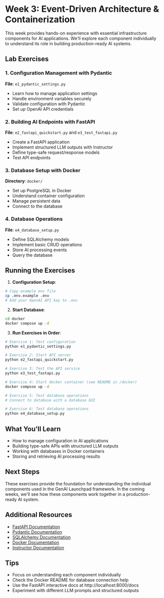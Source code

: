# Week 3: Event-Driven Architecture & Containerization

This week provides hands-on experience with essential infrastructure components for AI applications. We'll explore each component individually to understand its role in building production-ready AI systems.

## Lab Exercises

### 1. Configuration Management with Pydantic
**File**: `e1_pydantic_settings.py`
- Learn how to manage application settings
- Handle environment variables securely
- Validate configuration with Pydantic
- Set up OpenAI API credentials

### 2. Building AI Endpoints with FastAPI
**File**: `e2_fastapi_quickstart.py` and `e3_test_fastapi.py`
- Create a FastAPI application
- Implement structured LLM outputs with Instructor
- Define type-safe request/response models
- Test API endpoints

### 3. Database Setup with Docker
**Directory**: `docker/`
- Set up PostgreSQL in Docker
- Understand container configuration
- Manage persistent data
- Connect to the database

### 4. Database Operations
**File**: `e4_database_setup.py`
- Define SQLAlchemy models
- Implement basic CRUD operations
- Store AI processing events
- Query the database

## Running the Exercises

1. **Configuration Setup**:
```bash
# Copy example env file
cp .env.example .env
# Add your OpenAI API key to .env
```

2. **Start Database**:
```bash
cd docker
docker compose up -d
```

3. **Run Exercises in Order**:
```bash
# Exercise 1: Test configuration
python e1_pydantic_settings.py

# Exercise 2: Start API server
python e2_fastapi_quickstart.py

# Exercise 3: Test the API service
python e3_test_fastapi.py

# Exercise 4: Start docker container (see README in /docker)
docker compose up -d

# Exercise 5: Test database operations
# Connect to database with a database GUI

# Exercise 6: Test database operations
python e4_database_setup.py
```

## What You'll Learn

- How to manage configuration in AI applications
- Building type-safe APIs with structured LLM outputs
- Working with databases in Docker containers
- Storing and retrieving AI processing results

## Next Steps

These exercises provide the foundation for understanding the individual components used in the GenAI Launchpad framework. In the coming weeks, we'll see how these components work together in a production-ready AI system.

## Additional Resources

- [FastAPI Documentation](https://fastapi.tiangolo.com/)
- [Pydantic Documentation](https://docs.pydantic.dev/)
- [SQLAlchemy Documentation](https://docs.sqlalchemy.org/)
- [Docker Documentation](https://docs.docker.com/)
- [Instructor Documentation](https://python.useinstructor.com/)

## Tips

- Focus on understanding each component individually
- Check the Docker README for database connection help
- Use the FastAPI interactive docs at http://localhost:8000/docs
- Experiment with different LLM prompts and structured outputs 